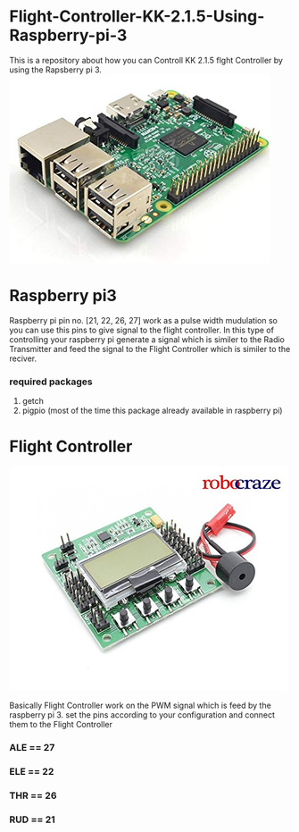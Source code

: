 # Flight-Controller-KK-2.1.5-Using-Raspberry-pi-3

This is a repository about how you can  Controll KK 2.1.5 flght Controller by using the Rapsberry pi 3.  
![](images/2.jpg)

# Raspberry pi3  
  
Raspberry pi pin no. [21, 22, 26, 27] work as a pulse width mudulation so you can use this pins to give signal to the flight controller.
In this type of controlling your raspberry pi generate a signal which is similer to the Radio Transmitter and feed the signal to the Flight Controller which is similer to the reciver.  
  
### required packages
1. getch
2. pigpio (most of the time this package already available in raspberry pi)

# Flight Controller
![](images/1.jpg)

Basically Flight Controller work on the PWM signal which is feed by the raspberry pi 3. 
set the pins according to your configuration and connect them to the Flight Controller 
### ALE == 27
### ELE == 22
### THR == 26
### RUD == 21
